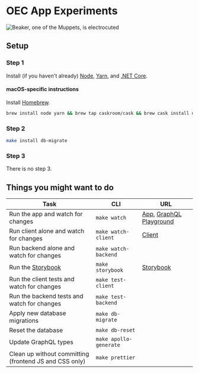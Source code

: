 # OEC App Experiments

![Beaker, one of the Muppets, is electrocuted](https://media.giphy.com/media/gJWNDpwdkMTew/giphy.gif)

## Setup

### Step 1

Install (if you haven't already) [Node](https://nodejs.org/en/download/), [Yarn](https://yarnpkg.com/lang/en/docs/install/), and [.NET Core](https://aka.ms/dotnetcoregs).

#### macOS-specific instructions

Install [Homebrew](https://brew.sh).

```sh
brew install node yarn && brew tap caskroom/cask && brew cask install dotnet
```

### Step 2

```sh
make install db-migrate
```

### Step 3

There is no step 3.

## Things you might want to do

| Task | CLI | URL |
| ---- | --- | --- |
| Run the app and watch for changes | `make watch` | [App](https://localhost:5001), [GraphQL Playground](https://localhost:5001/ui/playground) |
| Run client alone and watch for changes | `make watch-client` | [Client](https://localhost:3000) |
| Run backend alone and watch for changes | `make watch-backend` | |
| Run the [Storybook](https://storybook.js.org) | `make storybook` | [Storybook](http://localhost:9009) |
| Run the client tests and watch for changes | `make test-client` | |
| Run the backend tests and watch for changes | `make test-backend` | |
| Apply new database migrations | `make db-migrate` | |
| Reset the database | `make db-reset` | |
| Update GraphQL types | `make apollo-generate` | |
| Clean up without committing (frontend JS and CSS only) | `make prettier` | |